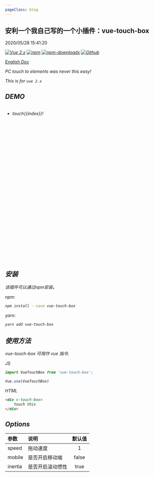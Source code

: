 ```yaml
---
pageClass: blog
---
```


## 安利一个我自己写的一个小插件：vue-touch-box
<p class="date">2020/05/28 15:41:20 
<span id="/blog/vue/VueTouchBox.html" class="leancloud_visitors">
    <i class="shni shn-eye-fill" />
    <i class="leancloud-visitors-count"></i>
</span>
</p>

[![Vue 2.x](https://img.shields.io/badge/Vue-2.x-brightgreen.svg)](https://vuejs.org/v2/guide/)
[![npm](https://img.shields.io/npm/v/vue-touch-box.svg)](https://www.npmjs.com/package/vue-touch-box)
[![npm-downloads](https://img.shields.io/npm/dm/vue-touch-box.svg)](https://www.npmjs.com/package/vue-touch-box)
[![Github](https://img.shields.io/github/stars/ShnHz/vue-touch-box.svg?style=social&label=Star&maxAge=2592000)](https://github.com/ShnHz/vue-touch-box)

[English Doc](https://github.com/ShnHz/vue-touch-box)

PC touch to elements was never this easy!

This is for `vue 2.x`

## DEMO
<div style="width: 100%;height: 500px;overflow: scroll;margin-top:20px" v-touch-box>
    <ul>
    <li :key="index" v-for="index in 100">
        <span v-for="index in 100" :key="index">touch{{index}}!</span>
    </li>
    </ul>
</div>

## 安装

该插件可以通过npm安装。

npm:
```bash
npm install --save vue-touch-box
```

yarn:
```bash
yarn add vue-touch-box
```

## 使用方法

vue-touch-box 可用作 vue 指令.

JS
```js
import VueTouchBox from 'vue-touch-box';

Vue.use(VueTouchBox)
```

HTML
```html
<div v-touch-box>
    touch this
</div>
```

## Options

|  参数  | 说明 | 默认值 |
|  :----  | :----  | :----: |
| speed  | 拖动速度 | 1 |
| mobile  | 是否开启移动端 | false |
| inertia  | 是否开启滚动惯性 | true |

<base-valine />
<el-backtop :visibility-height="0"></el-backtop>

